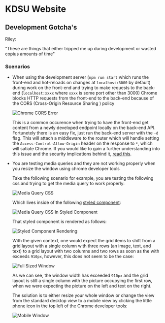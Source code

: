 # KDSU Website

## Development Gotcha's

Riley:

"These are things that either tripped me up during development or wasted copius amounts of time"

### Scenarios

- When using the development server (`npm run start` which runs the front-end and hot-reloads on changes at `localhost:3000` by default) during work on the front-end and trying to make requests to the back-end (`localhost:xxxx` where `xxxx` is some port other than 3000) Chrome blocks HTTP requests from the front-end to the back-end because of the CORS (Cross-Origin Resource Sharing ) policy

    ![Chrome CORS Error](https://raw.githubusercontent.com/the-rileyj/KDSU_SITE/master/read_me_images/chrome_cors_error.png "Chrome CORS Error")

    This is a common occurence when trying to have the front-end get content from a newly developed endpoint locally on the back-end API. Fortunetely there is an easy fix, just run the back-end server with the `-d` flag. This will attach a middleware to the router which will handle setting the `Access-Control-Allow-Origin` header on the response to `*`, which will satiate Chrome. If you would like to gain a further understanding into this issue and the security implications behind it, [read this](https://medium.com/@baphemot/understanding-cors-18ad6b478e2b).

- You are testing media queries and they are not working properly when you resize the window using chrome developer tools

    Take the following scenario for example, you are testing the following css and trying to get the media query to work properly:

    ![Media Query CSS](https://raw.githubusercontent.com/the-rileyj/KDSU_SITE/master/read_me_images/media_query_css.png "Media Query CSS")

    Which lives inside of the following [styled component]():

    ![Media Query CSS In Styled Component](https://raw.githubusercontent.com/the-rileyj/KDSU_SITE/master/read_me_images/media_query_css_in_styled_component.png "Media Query CSS In Styled Component")

    That styled component is rendered as follows:

    ![Styled Component Rendering](https://raw.githubusercontent.com/the-rileyj/KDSU_SITE/master/read_me_images/styled_component_rendered.png "Styled Component Rendering")

    With the given context, one would expect the grid items to shift from a grid layout with a single column with three rows (an image, text, and text) to a grid layout with two columns and two rows as soon as the with exceeds `910px`, however, this does not seem to be the case:

    ![Full Sized Window](https://raw.githubusercontent.com/the-rileyj/KDSU_SITE/master/read_me_images/chrome_full_size.png "Full Sized Window")

    As we can see, the window width has exceeded `910px` and the grid layout is still a single column with the picture occupying the first row, when we were expecting the picture on the left and text on the right.

    The solution is to either resize your whole window or change the view from the standard desktop view to a mobile view by clicking the little phone icon in the top left of the Chrome developer tools:

    ![Mobile Window](https://raw.githubusercontent.com/the-rileyj/KDSU_SITE/master/read_me_images/chrome_mobile.png "Mobile Window")
